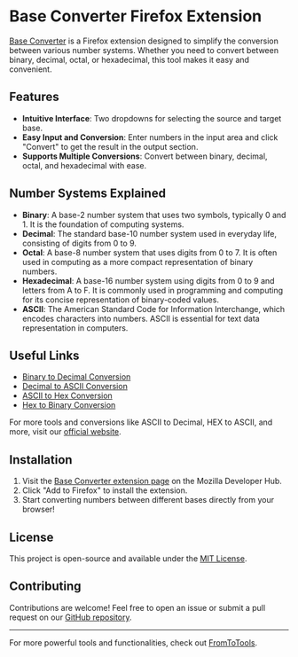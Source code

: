 # Base Converter Firefox Extension

[Base Converter](https://addons.mozilla.org/en-US/firefox/addon/base-converter/) is a Firefox extension designed to simplify the conversion between various number systems. Whether you need to convert between binary, decimal, octal, or hexadecimal, this tool makes it easy and convenient.

## Features

- **Intuitive Interface**: Two dropdowns for selecting the source and target base.
- **Easy Input and Conversion**: Enter numbers in the input area and click "Convert" to get the result in the output section.
- **Supports Multiple Conversions**: Convert between binary, decimal, octal, and hexadecimal with ease.

## Number Systems Explained

- **Binary**: A base-2 number system that uses two symbols, typically 0 and 1. It is the foundation of computing systems.
- **Decimal**: The standard base-10 number system used in everyday life, consisting of digits from 0 to 9.
- **Octal**: A base-8 number system that uses digits from 0 to 7. It is often used in computing as a more compact representation of binary numbers.
- **Hexadecimal**: A base-16 number system using digits from 0 to 9 and letters from A to F. It is commonly used in programming and computing for its concise representation of binary-coded values.
- **ASCII**: The American Standard Code for Information Interchange, which encodes characters into numbers. ASCII is essential for text data representation in computers.

## Useful Links

- [Binary to Decimal Conversion](https://fromtotools.com/number-system/binary-to-decimal)
- [Decimal to ASCII Conversion](https://fromtotools.com/number-system/decimal-to-ascii)
- [ASCII to Hex Conversion](https://fromtotools.com/number-system/ascii-to-hex)
- [Hex to Binary Conversion](https://fromtotools.com/number-system/hex-to-binary)

For more tools and conversions like ASCII to Decimal, HEX to ASCII, and more, visit our [official website](https://fromtotools.com/).

## Installation

1. Visit the [Base Converter extension page](https://addons.mozilla.org/en-US/firefox/addon/base-converter/) on the Mozilla Developer Hub.
2. Click "Add to Firefox" to install the extension.
3. Start converting numbers between different bases directly from your browser!

## License

This project is open-source and available under the [MIT License](https://opensource.org/license/mit).

## Contributing

Contributions are welcome! Feel free to open an issue or submit a pull request on our [GitHub repository](https://github.com/FromToTools/Base-Converter).

---

For more powerful tools and functionalities, check out [FromToTools](https://fromtotools.com/).
